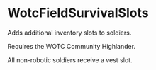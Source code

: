# WotcFieldSurvivalSlots

Adds additional inventory slots to soldiers.

Requires the WOTC Community Highlander.

All non-robotic soldiers receive a vest slot.
